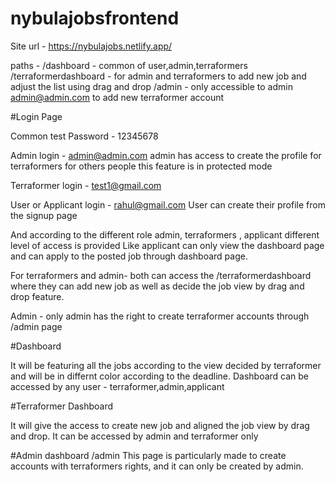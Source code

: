 # nybulajobsfrontend

Site url - https://nybulajobs.netlify.app/

paths - /dashboard  - common of user,admin,terraformers
        /terraformerdashboard  - for admin and terraformers to add new job and adjust the list using drag and drop
        /admin - only accessible to admin admin@admin.com to add new terraformer account


#Login Page

  Common test Password - 12345678

  Admin login - admin@admin.com 
  admin has access to create the profile for terraformers for others people this feature is in protected mode
  
  Terraformer login - test1@gmail.com
  
  User or Applicant login - rahul@gmail.com
  User can create their profile from the signup page
  
  And according to the different role admin, terraformers , applicant different level of access is provided
  Like applicant can only view the dashboard page and can apply to the posted job through dashboard page.
  
  For terraformers and admin- both can access the /terraformerdashboard where they can add new job as well as decide the job view by drag and drop feature.
  
  Admin - only admin has the right to create terraformer accounts through /admin page 
  
  #Dashboard
  
   It will be featuring all the jobs according to the view decided by terraformer and will be in differnt color according to the deadline.
   Dashboard can be accessed by any user - terraformer,admin,applicant
   
   #Terraformer Dashboard
   
   It will give the access to create new job and aligned the job view by drag and drop.
   It can be accessed by admin and terraformer only
   
   #Admin dashboard
   /admin
   This page is particularly made to create accounts with terraformers rights, and it can only be created by admin. 
